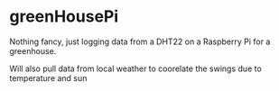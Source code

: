 # greenHousePi

Nothing fancy, just logging data from a DHT22 on a Raspberry Pi for a greenhouse.

Will also pull data from local weather to coorelate the swings due to temperature and sun

